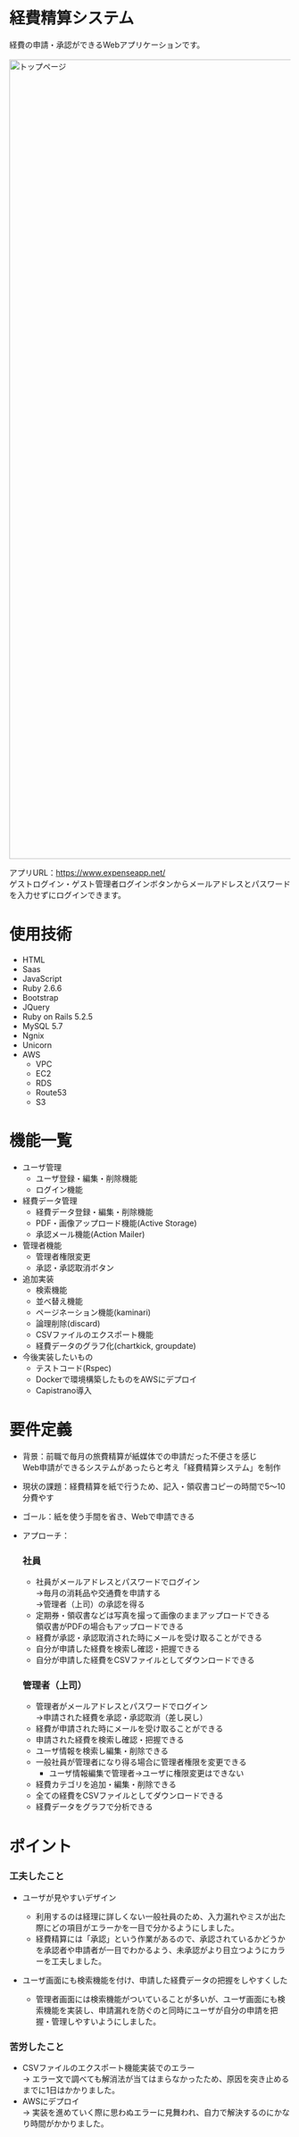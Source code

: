 # 経費精算システム
  経費の申請・承認ができるWebアプリケーションです。<br>  
  <img width="1433" alt="トップページ" src="https://user-images.githubusercontent.com/76086661/114688094-58a33400-9d4f-11eb-8211-2a9edd1a41cd.png">

  アプリURL：https://www.expenseapp.net/ <br>
  ゲストログイン・ゲスト管理者ログインボタンからメールアドレスとパスワードを入力せずにログインできます。

# 使用技術
- HTML
- Saas
- JavaScript
- Ruby 2.6.6
- Bootstrap
- JQuery
- Ruby on Rails 5.2.5
- MySQL 5.7
- Ngnix
- Unicorn
- AWS
  - VPC
  - EC2
  - RDS
  - Route53
  - S3

# 機能一覧
- ユーザ管理
  - ユーザ登録・編集・削除機能
  - ログイン機能
- 経費データ管理
  - 経費データ登録・編集・削除機能
  - PDF・画像アップロード機能(Active Storage)
  - 承認メール機能(Action Mailer)
- 管理者機能
  - 管理者権限変更
  - 承認・承認取消ボタン
- 追加実装
  - 検索機能
  - 並べ替え機能
  - ページネーション機能(kaminari)
  - 論理削除(discard)
  - CSVファイルのエクスポート機能
  - 経費データのグラフ化(chartkick, groupdate)
- 今後実装したいもの
  - テストコード(Rspec)
  - Dockerで環境構築したものをAWSにデプロイ
  - Capistrano導入

# 要件定義
* 背景：前職で毎月の旅費精算が紙媒体での申請だった不便さを感じ<br>
        Web申請ができるシステムがあったらと考え「経費精算システム」を制作 
* 現状の課題：経費精算を紙で行うため、記入・領収書コピーの時間で5〜10分費やす 
* ゴール：紙を使う手間を省き、Webで申請できる 
* アプローチ：
  ### 社員
    * 社員がメールアドレスとパスワードでログイン<br>
      →毎月の消耗品や交通費を申請する<br>
      →管理者（上司）の承認を得る<br>
    * 定期券・領収書などは写真を撮って画像のままアップロードできる<br>
      領収書がPDFの場合もアップロードできる
    * 経費が承認・承認取消された時にメールを受け取ることができる
    * 自分が申請した経費を検索し確認・把握できる
    * 自分が申請した経費をCSVファイルとしてダウンロードできる

  ### 管理者（上司）
    * 管理者がメールアドレスとパスワードでログイン<br>
      →申請された経費を承認・承認取消（差し戻し）
    * 経費が申請された時にメールを受け取ることができる
    * 申請された経費を検索し確認・把握できる
    * ユーザ情報を検索し編集・削除できる
    * 一般社員が管理者になり得る場合に管理者権限を変更できる
        * ユーザ情報編集で管理者→ユーザに権限変更はできない
    * 経費カテゴリを追加・編集・削除できる
    * 全ての経費をCSVファイルとしてダウンロードできる
    * 経費データをグラフで分析できる

# ポイント
### 工夫したこと
- ユーザが見やすいデザイン<br>
  - 利用するのは経理に詳しくない一般社員のため、入力漏れやミスが出た際にどの項目がエラーかを一目で分かるようにしました。<br>
  - 経費精算には「承認」という作業があるので、承認されているかどうかを承認者や申請者が一目でわかるよう、未承認がより目立つようにカラーを工夫しました。<br>

- ユーザ画面にも検索機能を付け、申請した経費データの把握をしやすくした<br>
  - 管理者画面には検索機能がついていることが多いが、ユーザ画面にも検索機能を実装し、申請漏れを防ぐのと同時にユーザが自分の申請を把握・管理しやすいようにしました。

### 苦労したこと
- CSVファイルのエクスポート機能実装でのエラー<br>
  → エラー文で調べても解消法が当てはまらなかったため、原因を突き止めるまでに1日はかかりました。
- AWSにデプロイ<br>
  → 実装を進めていく際に思わぬエラーに見舞われ、自力で解決するのにかなり時間がかかりました。
